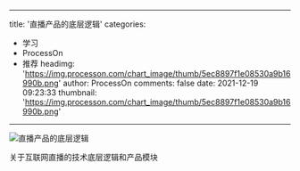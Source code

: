 
---
title: '直播产品的底层逻辑'
categories: 
 - 学习
 - ProcessOn
 - 推荐
headimg: 'https://img.processon.com/chart_image/thumb/5ec8897f1e08530a9b16990b.png'
author: ProcessOn
comments: false
date: 2021-12-19 09:23:33
thumbnail: 'https://img.processon.com/chart_image/thumb/5ec8897f1e08530a9b16990b.png'
---

<div>   
<img class="thumb" alt="直播产品的底层逻辑" src="https://img.processon.com/chart_image/thumb/5ec8897f1e08530a9b16990b.png" referrerpolicy="no-referrer">
<p>关于互联网直播的技术底层逻辑和产品模块</p>  
</div>
            